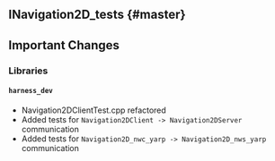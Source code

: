 INavigation2D_tests {#master}
-----------

Important Changes
-----------------

### Libraries

#### `harness_dev`
* Navigation2DClientTest.cpp refactored
* Added tests for `Navigation2DClient -> Navigation2DServer` communication
* Added tests for `Navigation2D_nwc_yarp -> Navigation2D_nws_yarp` communication

